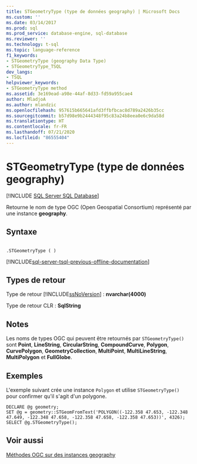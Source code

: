 ```yaml
---
title: STGeometryType (type de données geography) | Microsoft Docs
ms.custom: ''
ms.date: 03/14/2017
ms.prod: sql
ms.prod_service: database-engine, sql-database
ms.reviewer: ''
ms.technology: t-sql
ms.topic: language-reference
f1_keywords:
- STGeometryType (geography Data Type)
- STGeometryType_TSQL
dev_langs:
- TSQL
helpviewer_keywords:
- STGeometryType method
ms.assetid: 3e169ead-a98e-44af-8d33-fd59a955cae4
author: MladjoA
ms.author: mlandzic
ms.openlocfilehash: 957615b665641afd3ffbfbcac8d789a2426b35cc
ms.sourcegitcommit: b57d98e9b2444348f95c83a24b8eea0e6c9da58d
ms.translationtype: HT
ms.contentlocale: fr-FR
ms.lasthandoff: 07/21/2020
ms.locfileid: "86555404"
---
```

# <a name="stgeometrytype-geography-data-type"></a>STGeometryType (type de données geography)
[!INCLUDE [SQL Server SQL Database](../../includes/applies-to-version/sql-asdb.md)]

  Retourne le nom de type OGC (Open Geospatial Consortium) représenté par une instance **geography**.  
  
## <a name="syntax"></a>Syntaxe  
  
```  
  
.STGeometryType ( )  
```  
  
[!INCLUDE[sql-server-tsql-previous-offline-documentation](../../includes/sql-server-tsql-previous-offline-documentation.md)]

## <a name="return-types"></a>Types de retour
 Type de retour [!INCLUDE[ssNoVersion](../../includes/ssnoversion-md.md)] : **nvarchar(4000)**  
  
 Type de retour CLR : **SqlString**  
  
## <a name="remarks"></a>Notes  
 Les noms de types OGC qui peuvent être retournés par `STGeometryType()` sont **Point**, **LineString**, **CircularString**, **CompoundCurve**, **Polygon**, **CurvePolygon**, **GeometryCollection**, **MultiPoint**, **MultiLineString**, **MultiPolygon** et **FullGlobe**.  
  
## <a name="examples"></a>Exemples  
 L'exemple suivant crée une instance `Polygon` et utilise `STGeometryType()` pour confirmer qu'il s'agit d'un polygone.  
  
```  
DECLARE @g geometry;  
SET @g = geometry::STGeomFromText('POLYGON((-122.358 47.653, -122.348 47.649, -122.348 47.658, -122.358 47.658, -122.358 47.653))', 4326);  
SELECT @g.STGeometryType();  
```  
  
## <a name="see-also"></a>Voir aussi  
 [Méthodes OGC sur des instances geography](../../t-sql/spatial-geography/ogc-methods-on-geography-instances.md)  
  
  
